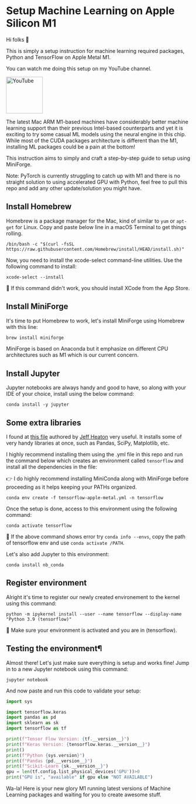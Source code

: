 # Setup Machine Learning on Apple Silicon M1
Hi folks 👋

This is simply a setup instruction for machine learning required packages, Python and TensorFlow on Apple Metal M1.

You can watch me doing this setup on my YouTube channel.

<a href="#"><img src="https://logos-world.net/wp-content/uploads/2020/04/YouTube-Logo.png" alt="YouTube" width="100"/></a>

The latest Mac ARM M1-based machines have considerably better machine learning support than their previous Intel-based counterparts and yet it is exciting to try some casual ML models using the neural engine in this chip. While most of the CUDA packages architecture is different than the M1, installing ML packages could be a pain at the bottom!

This instruction aims to simply and craft a step-by-step guide to setup using MiniForge.

Note: PyTorch is currently struggling to catch up with M1 and there is no straight solution to using accelerated GPU with Python, feel free to pull this repo and add any other update/solution you might have.

## Install Homebrew

Homebrew is a package manager for the Mac, kind of similar to `yum` or `apt-get` for Linux. Copy and paste below line in a macOS Terminal to get things rolling.

```
/bin/bash -c "$(curl -fsSL https://raw.githubusercontent.com/Homebrew/install/HEAD/install.sh)"
```
Now, you need to install the xcode-select command-line utilities. Use the following command to install:
```
xcode-select --install
```
🚨 If this command didn't work, you should install XCode from the App Store.

## Install MiniForge

It's time to put Homebrew to work, let's install MiniForge using Homebrew with this line:

```markdown
brew install miniforge
```
MiniForge is based on Anaconda but it emphasize on different CPU architectures such as M1 which is our current concern.

## Install Jupyter

Jupyter notebooks are always handy and good to have, so along with your IDE of your choice, install using the below command:
```
conda install -y jupyter
```

## Some extra libraries

I found at [this file](/tensorflow-apple-metal.yml) authored by [Jeff Heaton](https://github.com/jeffheaton) very useful. It installs some of very handy libraries at once, such as Pandas, SciPy, Matplotlib, etc.

I highly recommend installing them using the .yml file in this repo and run the command below which creates an environment called `tensorflow` and install all the dependencies in the file:

👉 I do highly recommend installing MiniConda along with MiniForge before proceeding as it helps keeping your PATHs organized.

```
conda env create -f tensorflow-apple-metal.yml -n tensorflow
```
Once the setup is done, access to this environment using the following command:
```
conda activate tensorflow
```
🚨 If the above command shows error try `conda info --envs`, copy the path of tensorflow env and use `conda activate /PATH`.


Let's also add Jupyter to this environment:
```
conda install nb_conda
```
## Register environment

Alright it's time to register our newly created environement to the kernel using this command:
```
python -m ipykernel install --user --name tensorflow --display-name "Python 3.9 (tensorflow)"
```
🚨 Make sure your environment is activated and you are in (tensorflow).

## Testing the environment¶

Almost there! Let's just make sure everything is setup and works fine! Jump in to a new Jupyter notebook using this command:
```
jupyter notebook
```
And now paste and run this code to validate your setup:
```python
import sys

import tensorflow.keras
import pandas as pd
import sklearn as sk
import tensorflow as tf

print(f"Tensor Flow Version: {tf.__version__}")
print(f"Keras Version: {tensorflow.keras.__version__}")
print()
print(f"Python {sys.version}")
print(f"Pandas {pd.__version__}")
print(f"Scikit-Learn {sk.__version__}")
gpu = len(tf.config.list_physical_devices('GPU'))>0
print("GPU is", "available" if gpu else "NOT AVAILABLE")
```

Wa-la! Here is your new glory M1 running latest versions of Machine Learning packages and waiting for you to create awesome stuff.